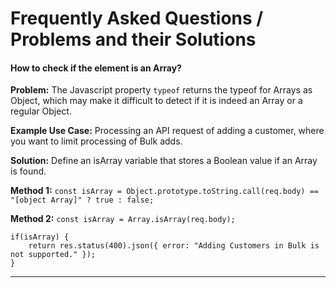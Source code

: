 # Frequently Asked Questions / Problems and their Solutions

#### How to check if the element is an Array?

**Problem:**
The Javascript property `typeof` returns the typeof for Arrays as Object, which may make it difficult to detect if it is indeed an Array or a regular Object.

**Example Use Case:**
Processing an API request of adding a customer, where you want to limit processing of Bulk adds.

**Solution:**
Define an isArray variable that stores a Boolean value if an Array is found.

**Method 1:**
`const isArray = Object.prototype.toString.call(req.body) == "[object Array]" ? true : false;`

**Method 2:**
`const isArray = Array.isArray(req.body);`

```
if(isArray) {
    return res.status(400).json({ error: "Adding Customers in Bulk is not supported." });
}
```

------------------------------------------------------------------------------------------------------

